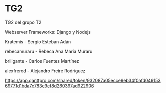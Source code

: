 # TG2

TG2 del grupo T2


Webserver Frameworks: Django y Nodejs

Kratemis - Sergio Esteban Adán

rebecamuraru - Rebeca Ana María Muraru

briiigante - Carlos Fuentes Martínez

alexfrerod - Alejandro Freire Rodríguez

https://app.ganttpro.com/shared/token/932087a05ecce9eb34f0afd04915369771d1bda7c783e9cf8d260397ad922906
